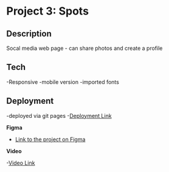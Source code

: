 # Project 3: Spots

## Description

Socal media web page - can share photos and create a profile

## Tech

-Responsive
-mobile version
-imported fonts

## Deployment

-deployed via git pages -[Deployment Link](https://beccaenz.github.io/se_project_spots/)

**Figma**

- [Link to the project on Figma](https://www.figma.com/file/BBNm2bC3lj8QQMHlnqRsga/Sprint-3-Project-%E2%80%94-Spots?type=design&node-id=2%3A60&mode=design&t=afgNFybdorZO6cQo-1)

**Video**

-[Video Link](https://drive.google.com/file/d/1raZ0C3PJwDB7cSgsMYdD8bMVRhJ75iEm/view?usp=sharing)


